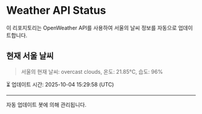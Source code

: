 
# Weather API Status

이 리포지토리는 OpenWeather API를 사용하여 서울의 날씨 정보를 자동으로 업데이트합니다.

## 현재 서울 날씨
> 서울의 현재 날씨: overcast clouds, 온도: 21.85°C, 습도: 96%

⏳ 업데이트 시간: 2025-10-04 15:29:58 (UTC)

---
자동 업데이트 봇에 의해 관리됩니다.
